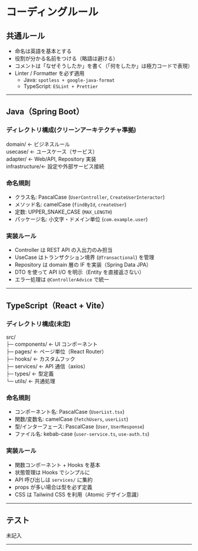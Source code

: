 # コーディングルール

## 共通ルール

- 命名は英語を基本とする
- 役割が分かる名前をつける（略語は避ける）
- コメントは「なぜそうしたか」を書く（「何をしたか」は極力コードで表現）
- Linter / Formatter を必ず適用
  - Java: `spotless + google-java-format`
  - TypeScript: `ESLint + Prettier`

---

## Java（Spring Boot）

### ディレクトリ構成(クリーンアーキテクチャ準拠)

domain/ ← ビジネスルール  
 usecase/ ← ユースケース（サービス）  
 adapter/ ← Web/API, Repository 実装  
 infrastructure/← 設定や外部サービス接続

### 命名規則

- クラス名: PascalCase (`UserController`, `CreateUserInteractor`)
- メソッド名: camelCase (`findById`, `createUser`)
- 定数: UPPER_SNAKE_CASE (`MAX_LENGTH`)
- パッケージ名: 小文字・ドメイン単位 (`com.example.user`)

### 実装ルール

- Controller は REST API の入出力のみ担当
- UseCase はトランザクション境界 (`@Transactional`) を管理
- Repository は domain 層の IF を実装（Spring Data JPA）
- DTO を使って API I/O を明示（Entity を直接返さない）
- エラー処理は `@ControllerAdvice` で統一

---

## TypeScript（React + Vite）

### ディレクトリ構成(未定)

src/  
├─ components/ ← UI コンポーネント  
├─ pages/ ← ページ単位（React Router）  
├─ hooks/ ← カスタムフック  
├─ services/ ← API 通信（axios）  
├─ types/ ← 型定義  
└─ utils/ ← 共通処理

### 命名規則

- コンポーネント名: PascalCase (`UserList.tsx`)
- 関数/変数名: camelCase (`fetchUsers`, `userList`)
- 型/インターフェース: PascalCase (`User`, `UserResponse`)
- ファイル名: kebab-case (`user-service.ts`, `use-auth.ts`)

### 実装ルール

- 関数コンポーネント + Hooks を基本
- 状態管理は Hooks でシンプルに
- API 呼び出しは `services/` に集約
- props が多い場合は型を必ず定義
- CSS は Tailwind CSS を利用（Atomic デザイン意識）

---

## テスト

未記入

---
